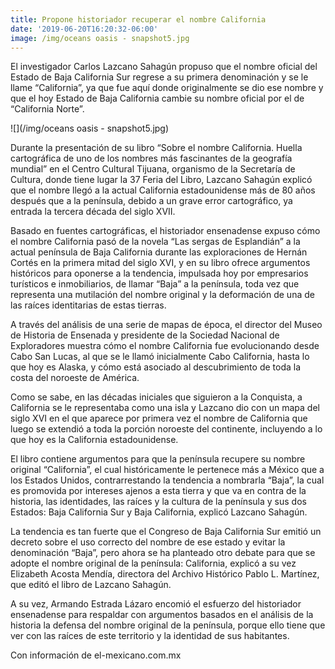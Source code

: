 ```yaml
---
title: Propone historiador recuperar el nombre California
date: '2019-06-20T16:20:32-06:00'
image: /img/oceans oasis - snapshot5.jpg
---
```

El investigador Carlos Lazcano Sahagún propuso que el nombre oficial del Estado de Baja California Sur regrese a su primera denominación y se le llame “California”, ya que fue aquí donde originalmente se dio ese nombre y que el hoy Estado de Baja California cambie su nombre oficial por el de “California Norte”.

![](/img/oceans oasis - snapshot5.jpg)

Durante la presentación de su libro “Sobre el nombre California. Huella cartográfica de uno de los nombres más fascinantes de la geografía mundial” en el Centro Cultural Tijuana, organismo de la Secretaría de Cultura, donde tiene lugar la 37 Feria del Libro, Lazcano Sahagún explicó que el nombre llegó a la actual California estadounidense más de 80 años después que a la península, debido a un grave error cartográfico, ya entrada la tercera década del siglo XVII.

Basado en fuentes cartográficas, el historiador ensenadense expuso cómo el nombre California pasó de la novela “Las sergas de Esplandián” a la actual península de Baja California durante las exploraciones de Hernán Cortés en la primera mitad del siglo XVI, y en su libro ofrece argumentos históricos para oponerse a la tendencia, impulsada hoy por empresarios turísticos e inmobiliarios, de llamar “Baja” a la península, toda vez que representa una mutilación del nombre original y la deformación de una de las raíces identitarias de estas tierras. 

A través del análisis de una serie de mapas de época, el director del Museo de Historia de Ensenada y presidente de la Sociedad Nacional de Exploradores muestra cómo el nombre California fue evolucionando desde Cabo San Lucas, al que se le llamó inicialmente Cabo California, hasta lo que hoy es Alaska, y cómo está asociado al descubrimiento de toda la costa del noroeste de América.

Como se sabe, en las décadas iniciales que siguieron a la Conquista, a California se le representaba como una isla y Lazcano dio con un mapa del siglo XVI en el que aparece por primera vez el nombre de California que luego se extendió a toda la porción noroeste del continente, incluyendo a lo que hoy es la California estadounidense.

El libro contiene argumentos para que la península recupere su nombre original “California”, el cual históricamente le pertenece más a México que a los Estados Unidos, contrarrestando la tendencia a nombrarla “Baja”, la cual es promovida por intereses ajenos a esta tierra y que va en contra de la historia, las identidades, las raíces y la cultura de la península y sus dos Estados: Baja California Sur y Baja California, explicó Lazcano Sahagún.

La tendencia es tan fuerte que el Congreso de Baja California Sur emitió un decreto sobre el uso correcto del nombre de ese estado y evitar la denominación “Baja”, pero ahora se ha planteado otro debate para que se adopte el nombre original de la península: California, explicó a su vez Elizabeth Acosta Mendía, directora del Archivo Histórico Pablo L. Martínez, que editó el libro de Lazcano Sahagún.

A su vez, Armando Estrada Lázaro encomió el esfuerzo del historiador ensenadense para respaldar con argumentos basados en el análisis de la historia la defensa del nombre original de la península, porque ello tiene que ver con las raíces de este territorio y la identidad de sus habitantes.

Con información de el-mexicano.com.mx
